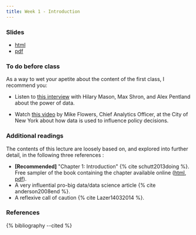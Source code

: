 ```yaml
---
title: Week 1 - Introduction
---
```


### Slides

- [html](../slides/lecture_01.html)
- [pdf](../slides/lecture_01.pdf)

### To do before class

As a way to wet your apetite about the content of the first class, I recommend
you:

* Listen to [this interview](http://www.sciencefriday.com/segments/solving-lifes-everyday-problems-with-data/) with Hilary Mason, Max Shron, and Alex Pentland about the power of data.

* Watch [this video](https://www.youtube.com/watch?v=h1ImEQKSkUQ) by Mike Flowers, Chief Analytics Officer, at
  the City of New York about how data is used to influence policy decisions.

### Additional readings

The contents of this lecture are loosely based on, and explored into further
detail, in the following three references :

* **[Recommended]** "Chapter 1: Introduction" {% cite schutt2013doing %}. Free sampler of the book containing the chapter available online ([html](http://shop.oreilly.com/product/0636920028529.do), [pdf](http://cdn.oreillystatic.com/oreilly/booksamplers/9781449358655_sampler.pdf)).
* A very influential pro-big data/data science article {% cite anderson2008end %}. 
* A reflexive call of caution {% cite Lazer14032014 %}.

### References

{% bibliography --cited %}

